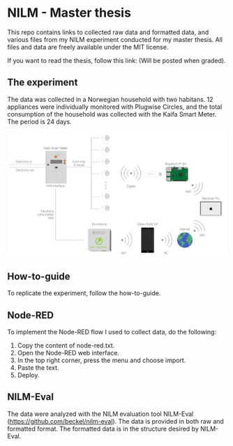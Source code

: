 # NILM - Master thesis 
This repo contains links to collected raw data and formatted data, and various files from my NILM experiment conducted for my master thesis. All files and data are freely available under the MIT license.  

If you want to read the thesis, follow this link: (Will be posted when graded).

## The experiment

The data was collected in a Norwegian household with two habitans. 12 appliances were individually monitored with Plugwise Circles, and the total consumption of the household was collected with the Kaifa Smart Meter. The period is 24 days. 

![System](hw_overview.png)


## How-to-guide

To replicate the experiment, follow the how-to-guide.

## Node-RED

To implement the Node-RED flow I used to collect data, do the following: 
1. Copy the content of node-red.txt.
2. Open the Node-RED web interface.
3. In the top right corner, press the menu and choose import.
4. Paste the text.
5. Deploy. 

## NILM-Eval

The data were analyzed with the NILM evaluation tool NILM-Eval (https://github.com/beckel/nilm-eval). The data is provided in both raw and formatted format. The formatted data is in the structure desired by NILM-Eval.   
